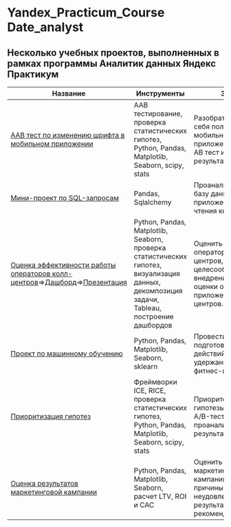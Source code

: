 # Yandex_Practicum_Course Date_analyst
## Несколько учебных проектов, выполненных в рамках программы Аналитик данных Яндекс Практикум
|Название|Инструменты|Задача|
|--------|-----------|------|
|[ААВ тест по изменению шрифта в мобильном приложении](https://github.com/maksimlerman/Yandex_Practicum_Course-Date_analyst/tree/main/ААВ%20тест%20по%20изменению%20шрифтов%20в%20мобильном%20приложении)|ААВ тестирование, проверка статистических гипотез, Python, Pandas, Matplotlib, Seaborn, scipy, stats|Разобраться, как ведут себя пользователи мобильного приложения. Провести АВ тест и оценить результаты|
|[Мини-проект по SQL-запросам](https://github.com/maksimlerman/Yandex_Practicum_Course-Date_analyst/tree/main/Запросы%20SQL)|Pandas, Sqlalchemy|Проанализировать базу данных приложения для чтения книг|
|[Оценка эффективности работы операторов колл-центров](https://github.com/maksimlerman/data-analyst/tree/main/Telecom)=>[Дашборд](https://public.tableau.com/views/telecom_16628338688160/Dashboard1?:language=en-US&:display_count=n&:origin=viz_share_link)=>[Презентация](https://disk.yandex.ru/i/2Ht6nUb1w5AsPg)|Python, Pandas, Matplotlib, Seaborn, проверка статистических гипотез, визуализация данных,  декомпозиция задачи, Tableau, построение дашбордов|Оценить работу операторов кол-центров, а так же, целесообразность внедрения опции оценки операторов в приложении для кол-центров.|
|[Проект по машинному обучению](https://github.com/maksimlerman/Yandex_Practicum_Course-Date_analyst/tree/main/проект%20по%20машинному%20обучению)|Python, Pandas, Matplotlib, Seaborn, sklearn|Провести анализ и подготовить план действий по удержанию клиентов фитнес-центра|
|[Приоритизация гипотез](https://github.com/maksimlerman/Yandex_Practicum_Course-Date_analyst/tree/main/Приоритизация%20гипотез%2C%20анализ%20АB%20теста)|Фреймворки ICE, RICE, проверка статистических гипотез, Python, Pandas, Matplotlib, Seaborn, scipy, stats|Приоритезировать гипотезы, запустить A/B-тест и проанализировать результаты.|
|[Оценка результатов маркетинговой кампании](https://github.com/maksimlerman/Yandex_Practicum_Course-Date_analyst/tree/main/анализ%20результатов%20маркетинговой%20кампании)|Python, Pandas, Matplotlib, Seaborn, расчет LTV, ROI и CAC|Оценить проведенную маркетинговую кампанию, выявить причины неудовлетворительных результатов и дать рекомендации|
